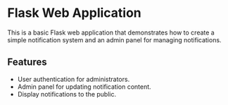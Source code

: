 # Flask Web Application

This is a basic Flask web application that demonstrates how to create a simple notification system and an admin panel for managing notifications.

## Features

- User authentication for administrators.
- Admin panel for updating notification content.
- Display notifications to the public.
